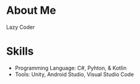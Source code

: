 # About Me

Lazy Coder

# Skills
- Programming Language: C#, Pyhton, & Kotlin
- Tools: Unity, Android Studio, Visual Studio Code

<table width="20%">
  <thead>
    <tr>
    </tr>
  </thead>
  <tbody>
    <tr>
    </tr>
    <tr>
    </tr>
  </tbody>
</table>

